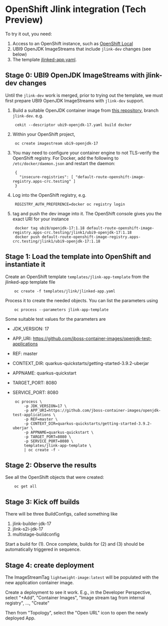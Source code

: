 # OpenShift Jlink integration (Tech Preview)

To try it out,
you need:

1. Access to an OpenShift instance, such as [OpenShift Local](https://developers.redhat.com/products/openshift-local/overview)
2. UBI9 OpenJDK ImageStreams that include `jlink-dev` changes (see below)
3. The template [jlinked-app.yaml](jlinked-app.yaml).

## Stage 0: UBI9 OpenJDK ImageStreams with jlink-dev changes

Until the `jlink-dev` work is merged, prior to trying out the template, we must first
prepare UBI9 OpenJDK ImageStreams with `jlink-dev` support.

1. Build a suitable OpenJDK container image from [this
   repository](https://github.com/jboss-container-images/openjdk),
   branch `jlink-dev`. e.g.

        cekit --descriptor ubi9-openjdk-17.yaml build docker

2. Within your OpenShift project,

        oc create imagestream ubi9-openjdk-17

3. You may need to configure your container engine to not TLS-verify the OpenShift
   registry. For Docker, add the following to `/etc/docker/daemon.json` and restart
   the daemon:

        {
          "insecure-registries": [ "default-route-openshift-image-registry.apps-crc.testing" ]
        }

4. Log into the OpenShift registry, e.g.

        REGISTRY_AUTH_PREFERENCE=docker oc registry login

5. tag and push the dev image into it. The OpenShift console gives you the
   exact URI for your instance

        docker tag ubi9/openjdk-17:1.18 default-route-openshift-image-registry.apps-crc.testing/jlink1/ubi9-openjdk-17:1.18
        docker push default-route-openshift-image-registry.apps-crc.testing/jlink1/ubi9-openjdk-17:1.18

## Stage 1: Load the template into OpenShift and instantiate it

Create an OpenShift template `templates/jlink-app-template` from the jlinked-app template file

        oc create -f templates/jlink/jlinked-app.yaml 

Process it to create the needed objects. You can list the parameters using

        oc process --parameters jlink-app-template

Some suitable test values for the parameters are

 * JDK_VERSION: 17
 * APP_URI: https://github.com/jboss-container-images/openjdk-test-applications
 * REF: master
 * CONTEXT_DIR: quarkus-quickstarts/getting-started-3.9.2-uberjar
 * APPNAME: quarkus-quickstart
 * TARGET_PORT: 8080
 * SERVICE_PORT: 8080

        oc process \
            -p JDK_VERSION=17 \
            -p APP_URI=https://github.com/jboss-container-images/openjdk-test-applications \
            -p REF=master \
            -p CONTEXT_DIR=quarkus-quickstarts/getting-started-3.9.2-uberjar \
            -p APPNAME=quarkus-quickstart \
            -p TARGET_PORT=8080 \
            -p SERVICE_PORT=8080 \
            templates/jlink-app-template \
            | oc create -f -

## Stage 2: Observe the results

See all the OpenShift objects that were created:

        oc get all

## Stage 3: Kick off builds

There will be three BuildConfigs, called something like

1. jlink-builder-jdk-17
2. jlink-s2i-jdk-17
3. multistage-buildconfig

Start a build for (1). Once complete, builds for (2) and (3) should be
automatically triggered in sequence.

## Stage 4: create deployment

The ImageStreamTag `lightweight-image:latest` will be populated with the new
application container image.

Create a deployment to see it work. E.g., in the Developer Perspective, select
"+Add", "Container Images", "Image stream tag from internal registry", ...,
"Create"

Then from "Topology", select the "Open URL" icon to open the newly deployed
App.
